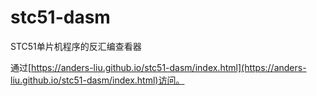 # stc51-dasm
STC51单片机程序的反汇编查看器

通过[https://anders-liu.github.io/stc51-dasm/index.html](https://anders-liu.github.io/stc51-dasm/index.html)访问。
